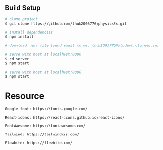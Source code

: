 ## Build Setup

``` bash
# clone project
$ git clone https://github.com/thub2005776/physicsEx.git

# install dependencies
$ npm install

# download .env file (send email to me: thub2005776@student.ctu.edu.vn)

# serve with host at localhost:8000
$ cd server
$ npm start

# serve with host at localhost:8000
$ npm start
```

# Resource

    Google font: https://fonts.google.com/

    React-icons: https://react-icons.github.io/react-icons/
    
    FontAwesome: https://fontawesome.com/
    
    Tailwind: https://tailwindcss.com/

    Flowbite: https://flowbite.com/


 
